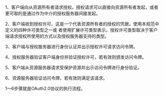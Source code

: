 1、客户端向从资源所有者请求授权。授权请求可以直接向资源所有者发起，或者更可取的是通过作为中介的授权服务器间接发起。

2、客户端收到授权许可，这是一个代表资源所有者的授权的凭据，使用本规范中定义的四种许可类型之一或 者使用扩展许可类型表示。授权许可类型取决于客户端请求授权所使用的方式以及授权服务器支持的类型。

3、客户端与授权服务器进行身份认证并出示授权许可请求访问令牌。

4、授权服务器验证客户端身份并验证授权许可，若有效则颁发访问令牌。

5、客户端从资源服务器请求受保护资源并出示访问令牌进行身份验证。

6、资源服务器验证访问令牌，若有效则满足该请求。

1～6步骤就是OAuth2.0协议的执行流程。
